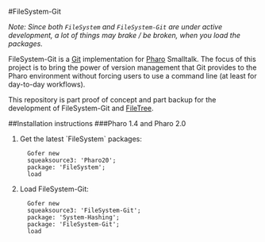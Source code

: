 #FileSystem-Git

*Note: Since both `FileSystem` and `FileSystem-Git` are under active development, a lot of things may brake / be broken, when you load the packages.*

FileSystem-Git is a [Git](http://www.git-scm.com) implementation for [Pharo](http://www.pharo-project.org) Smalltalk. The focus of this project is to bring the power of version management that Git provides to the Pharo environment without forcing users to use a command line (at least for day-to-day workflows).

This repository is part proof of concept and part backup for the development of FileSystem-Git and [FileTree](https://github.com/dalehenrich/filetree).

##Installation instructions
###Pharo 1.4 and Pharo 2.0
<ol>
<li>Get the latest `FileSystem` packages:</li>

```smalltalk
  Gofer new
  squeaksource3: 'Pharo20';
  package: 'FileSystem';
  load
```

<li>Load FileSystem-Git:</li>

```smalltalk
  Gofer new
  squeaksource3: 'FileSystem-Git';
  package: 'System-Hashing';
  package: 'FileSystem-Git';
  load
```
</ul>
